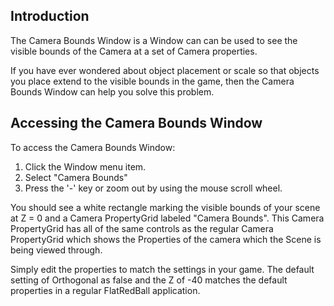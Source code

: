## Introduction

The Camera Bounds Window is a Window can can be used to see the visible bounds of the Camera at a set of Camera properties.

If you have ever wondered about object placement or scale so that objects you place extend to the visible bounds in the game, then the Camera Bounds Window can help you solve this problem.

## Accessing the Camera Bounds Window

To access the Camera Bounds Window:

1.  Click the Window menu item.
2.  Select "Camera Bounds"
3.  Press the '-' key or zoom out by using the mouse scroll wheel.

You should see a white rectangle marking the visible bounds of your scene at Z = 0 and a Camera PropertyGrid labeled "Camera Bounds". This Camera PropertyGrid has all of the same controls as the regular Camera PropertyGrid which shows the Properties of the camera which the Scene is being viewed through.

Simply edit the properties to match the settings in your game. The default setting of Orthogonal as false and the Z of -40 matches the default properties in a regular FlatRedBall application.

